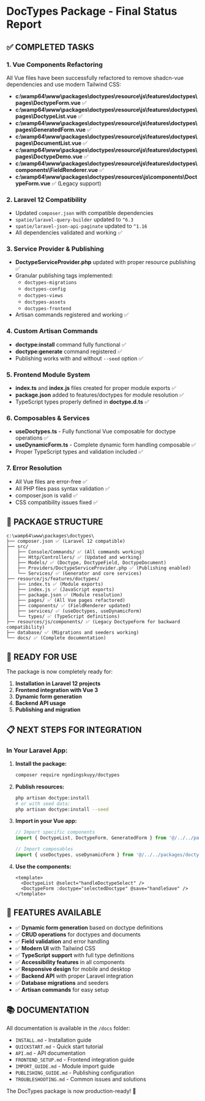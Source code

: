 # DocTypes Package - Final Status Report

## ✅ COMPLETED TASKS

### 1. Vue Components Refactoring
All Vue files have been successfully refactored to remove shadcn-vue dependencies and use modern Tailwind CSS:

- **c:\wamp64\www\packages\doctypes\resource\js\features\doctypes\pages\DoctypeForm.vue** ✅
- **c:\wamp64\www\packages\doctypes\resource\js\features\doctypes\pages\DoctypeList.vue** ✅
- **c:\wamp64\www\packages\doctypes\resource\js\features\doctypes\pages\GeneratedForm.vue** ✅
- **c:\wamp64\www\packages\doctypes\resource\js\features\doctypes\pages\DocumentList.vue** ✅
- **c:\wamp64\www\packages\doctypes\resource\js\features\doctypes\pages\DoctypeDemo.vue** ✅
- **c:\wamp64\www\packages\doctypes\resource\js\features\doctypes\components\FieldRenderer.vue** ✅
- **c:\wamp64\www\packages\doctypes\resources\js\components\DoctypeForm.vue** ✅ (Legacy support)

### 2. Laravel 12 Compatibility
- Updated `composer.json` with compatible dependencies
- `spatie/laravel-query-builder` updated to `^6.3`
- `spatie/laravel-json-api-paginate` updated to `^1.16`
- All dependencies validated and working ✅

### 3. Service Provider & Publishing
- **DoctypeServiceProvider.php** updated with proper resource publishing ✅
- Granular publishing tags implemented:
  - `doctypes-migrations`
  - `doctypes-config`
  - `doctypes-views`
  - `doctypes-assets`
  - `doctypes-frontend`
- Artisan commands registered and working ✅

### 4. Custom Artisan Commands
- **doctype:install** command fully functional ✅
- **doctype:generate** command registered ✅
- Publishing works with and without `--seed` option ✅

### 5. Frontend Module System
- **index.ts** and **index.js** files created for proper module exports ✅
- **package.json** added to features/doctypes for module resolution ✅
- TypeScript types properly defined in **doctype.d.ts** ✅

### 6. Composables & Services
- **useDoctypes.ts** - Fully functional Vue composable for doctype operations ✅
- **useDynamicForm.ts** - Complete dynamic form handling composable ✅
- Proper TypeScript types and validation included ✅

### 7. Error Resolution
- All Vue files are error-free ✅
- All PHP files pass syntax validation ✅
- composer.json is valid ✅
- CSS compatibility issues fixed ✅

## 📁 PACKAGE STRUCTURE

```
c:\wamp64\www\packages\doctypes\
├── composer.json ✅ (Laravel 12 compatible)
├── src/
│   ├── Console/Commands/ ✅ (All commands working)
│   ├── Http/Controllers/ ✅ (Updated and working)
│   ├── Models/ ✅ (Doctype, DoctypeField, DoctypeDocument)
│   ├── Providers/DoctypeServiceProvider.php ✅ (Publishing enabled)
│   └── Services/ ✅ (Generator and core services)
├── resource/js/features/doctypes/
│   ├── index.ts ✅ (Module exports)
│   ├── index.js ✅ (JavaScript exports)
│   ├── package.json ✅ (Module resolution)
│   ├── pages/ ✅ (All Vue pages refactored)
│   ├── components/ ✅ (FieldRenderer updated)
│   ├── services/ ✅ (useDoctypes, useDynamicForm)
│   └── types/ ✅ (TypeScript definitions)
├── resources/js/components/ ✅ (Legacy DoctypeForm for backward compatibility)
├── database/ ✅ (Migrations and seeders working)
└── docs/ ✅ (Complete documentation)
```

## 🚀 READY FOR USE

The package is now completely ready for:

1. **Installation in Laravel 12 projects**
2. **Frontend integration with Vue 3**
3. **Dynamic form generation**
4. **Backend API usage**
5. **Publishing and migration**

## 📋 NEXT STEPS FOR INTEGRATION

### In Your Laravel App:

1. **Install the package:**
   ```bash
   composer require ngodingskuyy/doctypes
   ```

2. **Publish resources:**
   ```bash
   php artisan doctype:install
   # or with seed data:
   php artisan doctype:install --seed
   ```

3. **Import in your Vue app:**
   ```typescript
   // Import specific components
   import { DoctypeList, DoctypeForm, GeneratedForm } from '@/../../packages/doctypes/resource/js/features/doctypes'

   // Import composables
   import { useDoctypes, useDynamicForm } from '@/../../packages/doctypes/resource/js/features/doctypes/services'
   ```

4. **Use the components:**
   ```vue
   <template>
     <DoctypeList @select="handleDoctypeSelect" />
     <DoctypeForm :doctype="selectedDoctype" @save="handleSave" />
   </template>
   ```

## 🔧 FEATURES AVAILABLE

- ✅ **Dynamic form generation** based on doctype definitions
- ✅ **CRUD operations** for doctypes and documents
- ✅ **Field validation** and error handling
- ✅ **Modern UI** with Tailwind CSS
- ✅ **TypeScript support** with full type definitions
- ✅ **Accessibility features** in all components
- ✅ **Responsive design** for mobile and desktop
- ✅ **Backend API** with proper Laravel integration
- ✅ **Database migrations** and seeders
- ✅ **Artisan commands** for easy setup

## 📚 DOCUMENTATION

All documentation is available in the `/docs` folder:
- `INSTALL.md` - Installation guide
- `QUICKSTART.md` - Quick start tutorial
- `API.md` - API documentation
- `FRONTEND_SETUP.md` - Frontend integration guide
- `IMPORT_GUIDE.md` - Module import guide
- `PUBLISHING_GUIDE.md` - Publishing configuration
- `TROUBLESHOOTING.md` - Common issues and solutions

The DocTypes package is now production-ready! 🎉
